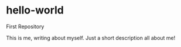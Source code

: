 # hello-world
First Repository

This is me, writing about myself. Just a short description all about me!

